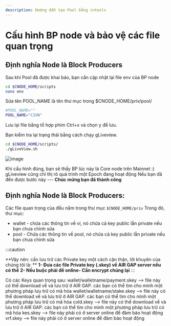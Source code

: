```yaml
---
description: Hướng dẫn tạo Pool bằng cntools
---
```

# Cấu hình BP node và bảo vệ các file quan trọng
## Định nghĩa Node là Block Producers


Sau khi Pool đã được khai báo, bạn cần cập nhật lại file env của BP node

```bash title=">_ Terminal"
cd $CNODE_HOME/scripts 
nano env 
```

Sửa  tên POOL_NAME là tên thư mục trong $CNODE_HOME/priv/pool/

```bash title=">_ Terminal"
#POOL_NAME=""  
POOL_NAME="C2VN" 
```
Lưu lại file bằng tổ hợp phím Ctrl+x và chọn y để lưu.

Bạn kiểm tra lại trạng thái bằng cách chạy gLiveview.

```bash title=">_ Terminal"
cd $CNODE_HOME/scripts/
./gLiveView.sh 
```
 ![image](https://user-images.githubusercontent.com/34856010/192187350-639adf3a-9cec-461f-9cef-1b3b44ba2217.png)

Khi cấu hình đúng, bạn sẽ thấy BP lúc này là Core node trên Mainnet :) 
gLiveview cũng chỉ thị rõ quá trình một Epoch đang hoạt động
Nếu bạn đã đến được bước này --- **Chúc mừng bạn đã thành công**

## Định nghĩa Node là Block Producers:

Các file quan trọng của đều nằm trong thư mục `$CNODE_HOME/priv`
Trong đó, thư mục:

- wallet - chứa các thông tin về ví, nó chứa cả key public lẫn private nếu bạn chưa chỉnh sửa
- pool - Chứa các thông tin về pool, nó chứa cả key public lẫn private nếu bạn chưa chỉnh sửa

:::caution

**Vậy nên: cần lưu trữ các Private key một cách cận thận, lời khuyên của chúng tôi là: **
**1- Đưa các file Private key (.skey) về AIR GAP server nếu có thể**
**2- Nếu buộc phải để online- Cần encrypt chúng lại**
:::


Có các Keys quan trọng sau:
	wallet/walletname/payment.skey   --> file này có thể download về và lưu trữ ở AIR GAP. các bạn có thể tìm cho mình một phương pháp lưu trữ có mã hóa
	wallet/walletname/stake.skey     --> file này có thể download về và lưu trữ ở AIR GAP. các bạn có thể tìm cho mình một phương pháp lưu trữ có mã hóa
	cold.skey                        --> file này có thể download về và lưu trữ ở AIR GAP. các bạn có thể tìm cho mình một phương pháp lưu trữ có mã hóa
	kes.skey     --> file này phải có ở server online để đảm bảo hoạt động 
	vrf.skey      --> file này phải có ở server online để đảm bảo hoạt động 

